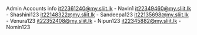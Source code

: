 Admin Accounts info
    it22361240@my.sliit.lk - Navin1
    it22349460@my.sliit.lk  - Shashini123
    it22148322@my.sliit.lk - Sandeepa123
    it22135698@my.sliit.lk - Venura123
    it22352408@my.sliit.lk - Nipun123
    it22345882@my.sliit.lk - Nomin123
